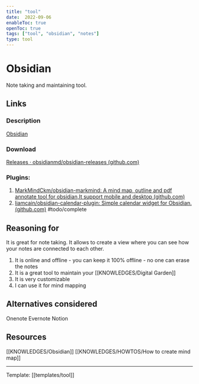 ```yaml
---
title: "tool"
date:  2022-09-06
enableToc: true
openToc: true
tags: ["tool", "obsidian", "notes"]
type: tool
---
```

# Obsidian
Note taking and maintaining tool.

## Links
### Description
[Obsidian](https://obsidian.md/)
### Download
[Releases · obsidianmd/obsidian-releases (github.com)](https://github.com/obsidianmd/obsidian-releases/releases)
### Plugins:
1. [MarkMindCkm/obsidian-markmind: A mind map, outline and pdf annotate tool for obsidian,It support mobile and desktop (github.com)](https://github.com/MarkMindCkm/obsidian-markmind)
2. [liamcain/obsidian-calendar-plugin: Simple calendar widget for Obsidian. (github.com)](https://github.com/liamcain/obsidian-calendar-plugin)
#todo/complete 
## Reasoning for
It is great for note taking. It allows to create a view where you can see how your notes are connected to each other. 
1. It is online and offline - you can keep it 100% offline - no one can erase the notes
2. It is a great tool to maintain your [[KNOWLEDGES/Digital Garden]]
3. It is very customizable
4. I can use it for mind mapping

## Alternatives considered
Onenote
Evernote
Notion
## Resources
[[KNOWLEDGES/Obsidian]]
[[KNOWLEDGES/HOWTOS/How to create mind map]]

---
Template: [[templates/tool]]